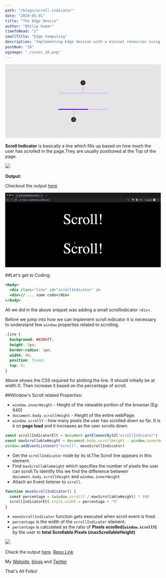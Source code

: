 ```yaml
---
path: "/blogs/scroll-indicator"
date: "2019-05-01"
title: "The Edge Device"
author: "Dhilip kumar"
timeToRead: "2"
smallTitle: "Edge Computing"
description: "Implementing Edge devices with a mininal resources using pretrained models"
postNum: "10"
ogimage: "./cover_10.png"
---
```


<img src="./cover_10.png"/>
<br/>

**Scroll Indicator** is basically a line which fills up based on how much the user has scrolled in the page.They are usually positioned at the Top of the page.

![](https://media.giphy.com/media/vvWhQsVAFkyisScAsM/giphy-downsized-large.gif)

**Output:**

Checkout the output [here](https://scrollindicator.netlify.com/)

![](1.gif)

##Let's get to Coding:

```jsx
<body>
  <div class="line" id="scrollIndicator" />
  <div>// ... some code</div>
</body>
```

All we did in the above snippet was adding a small scrollIndicator `<div>`.

Before we jump into how we can implement scroll indicator it is necessary to understand few `window` properties related to scrolling.

```css
.line {
  background: #038eff;
  height: 5px;
  border-radius: 3px;
  width: 0%;
  position: fixed;
  top: 0;
}
```

Above shows the CSS required for plotting the line. It should initially be at width 0. Then increase it based on the percentage of scroll.

##Window's Scroll related Properties:

- `window.innerHeight` - Height of the viewable portion of the browser.(Eg: 640)
- `document.body.scrollHeight` - Height of the entire webPage.
- `window.scrollY` - how many pixels the user has scrolled down so far. It is `0` on **page load** and it increases as the user scrolls down.

```js
const scrollIndicatorElt = document.getElementById("scrollIndicator")
const maxScrollableHeight = document.body.scrollHeight - window.innerHeight
window.addEventListener("scroll", moveScrollIndicator)
```

- Get the `scrollIndicator` node by its id.The Scroll line appears in this element.
- Find `maxScrollableHeight` which specifies the number of pixels the user can scroll.To identify this we find the difference between `document.body.scrollHeight` and `window.innerHeight`
- Attach an Event listener to `scroll`.

```js
function moveScrollIndicator() {
  const percentage = (window.scrollY / maxScrollableHeight) * 100
  scrollIndicatorElt.style.width = percentage + "%"
}
```

- `moveScrollIndicator` function gets executed when scroll event is fired.
- `percentage` is the width of the `scrollIndicator` element.
- `percentage` is calculated as the ratio of **Pixels scrolled(`window.scrollY`)** by the user to **total Scrollable Pixels (maxScrollableHeight)**

![](https://media.giphy.com/media/cGtVFd33eEDFEcckiC/giphy.gif)

Check the output [here](https://scrollindicator.netlify.com/). [Repo Link](https://github.com/dhilipkmr/scrollIndicator)

My [Website](https://www.dhilipkmr.dev), [blogs](https://dev.to/dhilipkmr) and [Twitter](https://twitter.com/dhilipkmr_)

That's All Folks!
